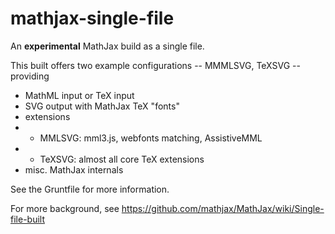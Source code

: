 mathjax-single-file
===================

An **experimental** MathJax build as a single file.

This built offers two example configurations -- MMMLSVG, TeXSVG -- providing

* MathML input or TeX input
* SVG output with MathJax TeX "fonts"
* extensions 
*   * MMLSVG: mml3.js, webfonts matching, AssistiveMML
*   * TeXSVG: almost all core TeX extensions
* misc. MathJax internals

See the Gruntfile for more information.

For more background, see https://github.com/mathjax/MathJax/wiki/Single-file-built
